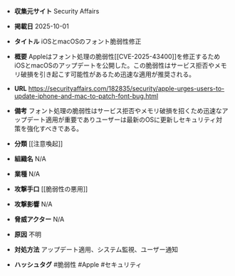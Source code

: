 - **収集元サイト**
Security Affairs

- **掲載日**
2025-10-01

- **タイトル**
iOSとmacOSのフォント脆弱性修正

- **概要**
Appleはフォント処理の脆弱性[[CVE-2025-43400]]を修正するためiOSとmacOSのアップデートを公開した。この脆弱性はサービス拒否やメモリ破損を引き起こす可能性があるため迅速な適用が推奨される。

- **URL**
https://securityaffairs.com/182835/security/apple-urges-users-to-update-iphone-and-mac-to-patch-font-bug.html

- **備考**
フォント処理の脆弱性はサービス拒否やメモリ破損を招くため迅速なアップデート適用が重要でありユーザーは最新のOSに更新しセキュリティ対策を強化すべきである。

- **分類**
[[注意喚起]]

- **組織名**
N/A

- **業種**
N/A

- **攻撃手口**
[[脆弱性の悪用]]

- **攻撃影響**
N/A

- **脅威アクター**
N/A

- **原因**
不明

- **対処方法**
アップデート適用、システム監視、ユーザー通知

- **ハッシュタグ**
#脆弱性 #Apple #セキュリティ
